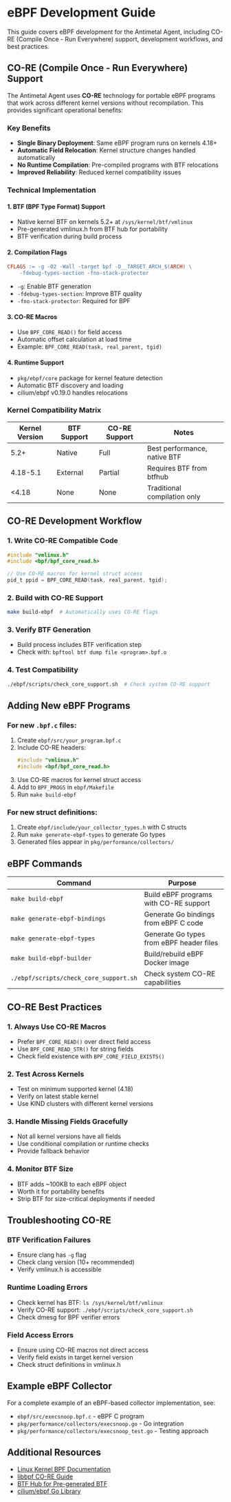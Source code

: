 # eBPF Development Guide

This guide covers eBPF development for the Antimetal Agent, including CO-RE (Compile Once - Run Everywhere) support, development workflows, and best practices.

## CO-RE (Compile Once - Run Everywhere) Support

The Antimetal Agent uses **CO-RE** technology for portable eBPF programs that work across different kernel versions without recompilation. This provides significant operational benefits:

### Key Benefits
- **Single Binary Deployment**: Same eBPF program runs on kernels 4.18+
- **Automatic Field Relocation**: Kernel structure changes handled automatically
- **No Runtime Compilation**: Pre-compiled programs with BTF relocations
- **Improved Reliability**: Reduced kernel compatibility issues

### Technical Implementation

#### 1. BTF (BPF Type Format) Support
- Native kernel BTF on kernels 5.2+ at `/sys/kernel/btf/vmlinux`
- Pre-generated vmlinux.h from BTF hub for portability
- BTF verification during build process

#### 2. Compilation Flags
```makefile
CFLAGS := -g -O2 -Wall -target bpf -D__TARGET_ARCH_$(ARCH) \
    -fdebug-types-section -fno-stack-protector
```
- `-g`: Enable BTF generation
- `-fdebug-types-section`: Improve BTF quality
- `-fno-stack-protector`: Required for BPF

#### 3. CO-RE Macros
- Use `BPF_CORE_READ()` for field access
- Automatic offset calculation at load time
- Example: `BPF_CORE_READ(task, real_parent, tgid)`

#### 4. Runtime Support
- `pkg/ebpf/core` package for kernel feature detection
- Automatic BTF discovery and loading
- cilium/ebpf v0.19.0 handles relocations

### Kernel Compatibility Matrix

| Kernel Version | BTF Support | CO-RE Support | Notes |
|----------------|-------------|---------------|-------|
| 5.2+           | Native      | Full          | Best performance, native BTF |
| 4.18-5.1       | External    | Partial       | Requires BTF from btfhub |
| <4.18          | None        | None          | Traditional compilation only |

## CO-RE Development Workflow

### 1. Write CO-RE Compatible Code
```c
#include "vmlinux.h"
#include <bpf/bpf_core_read.h>

// Use CO-RE macros for kernel struct access
pid_t ppid = BPF_CORE_READ(task, real_parent, tgid);
```

### 2. Build with CO-RE Support
```bash
make build-ebpf  # Automatically uses CO-RE flags
```

### 3. Verify BTF Generation
- Build process includes BTF verification step
- Check with: `bpftool btf dump file <program>.bpf.o`

### 4. Test Compatibility
```bash
./ebpf/scripts/check_core_support.sh  # Check system CO-RE support
```

## Adding New eBPF Programs

### For new `.bpf.c` files:
1. Create `ebpf/src/your_program.bpf.c`
2. Include CO-RE headers:
   ```c
   #include "vmlinux.h"
   #include <bpf/bpf_core_read.h>
   ```
3. Use CO-RE macros for kernel struct access
4. Add to `BPF_PROGS` in `ebpf/Makefile`
5. Run `make build-ebpf`

### For new struct definitions:
1. Create `ebpf/include/your_collector_types.h` with C structs
2. Run `make generate-ebpf-types` to generate Go types
3. Generated files appear in `pkg/performance/collectors/`

## eBPF Commands

| Command | Purpose |
|---------|---------|
| `make build-ebpf` | Build eBPF programs with CO-RE support |
| `make generate-ebpf-bindings` | Generate Go bindings from eBPF C code |
| `make generate-ebpf-types` | Generate Go types from eBPF header files |
| `make build-ebpf-builder` | Build/rebuild eBPF Docker image |
| `./ebpf/scripts/check_core_support.sh` | Check system CO-RE capabilities |

## CO-RE Best Practices

### 1. Always Use CO-RE Macros
- Prefer `BPF_CORE_READ()` over direct field access
- Use `BPF_CORE_READ_STR()` for string fields
- Check field existence with `BPF_CORE_FIELD_EXISTS()`

### 2. Test Across Kernels
- Test on minimum supported kernel (4.18)
- Verify on latest stable kernel
- Use KIND clusters with different kernel versions

### 3. Handle Missing Fields Gracefully
- Not all kernel versions have all fields
- Use conditional compilation or runtime checks
- Provide fallback behavior

### 4. Monitor BTF Size
- BTF adds ~100KB to each eBPF object
- Worth it for portability benefits
- Strip BTF for size-critical deployments if needed

## Troubleshooting CO-RE

### BTF Verification Failures
- Ensure clang has `-g` flag
- Check clang version (10+ recommended)
- Verify vmlinux.h is accessible

### Runtime Loading Errors
- Check kernel has BTF: `ls /sys/kernel/btf/vmlinux`
- Verify CO-RE support: `./ebpf/scripts/check_core_support.sh`
- Check dmesg for BPF verifier errors

### Field Access Errors
- Ensure using CO-RE macros not direct access
- Verify field exists in target kernel version
- Check struct definitions in vmlinux.h

## Example eBPF Collector

For a complete example of an eBPF-based collector implementation, see:
- `ebpf/src/execsnoop.bpf.c` - eBPF C program
- `pkg/performance/collectors/execsnoop.go` - Go integration
- `pkg/performance/collectors/execsnoop_test.go` - Testing approach

## Additional Resources

- [Linux Kernel BPF Documentation](https://www.kernel.org/doc/html/latest/bpf/)
- [libbpf CO-RE Guide](https://nakryiko.com/posts/bpf-portability-and-co-re/)
- [BTF Hub for Pre-generated BTF](https://github.com/aquasecurity/btfhub)
- [cilium/ebpf Go Library](https://github.com/cilium/ebpf)